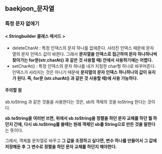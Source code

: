 ## baekjoon_문자열

### 특정 문자 없애기

#### < Stringbuilder 클래스 메서드 >

- deleteCharAt : 특정 인덱스의 문자 하나를 없애준다. 사라진 인덱스 때문에 문자열의 문자 인덱스 값이 바뀐다. 그래서 **문자열을 인덱스로 접근하여 문자 하나하나씩 찾아가는 for문(str.charAt() 과 같은 것 사용할 때) 안에서 사용하기에는 어렵다.**
- setCharAt() :  특정 인덱스의 문자 하나를 내가 지정한 char형 하나로 바꾸어준다. 인덱스가 사라지는 것은 아니기 때문에 **문자열의 문자 인덱스 하나하나의 값이 유지가 된다. 즉, for문 (str.charAt() 과 같은 것 사용할 때)에 사용 가능하다.**



#### 주의할 점

sb.toString 과 같은 것들을 사용한다는 것은, sb의 객체의 것을 toString 한다는 것이다.

**sb.toString을 여러번 쓰면, 위에서 sb.toString을 정렬을 하던 문자 교체를 하던 뭘 하던지 간에, 다시 sb.toString를 쓸때는 원래 객체인 sb를 String으로 만든 것을 말한다**는 뜻이다.

그래서, 객체를 문자열로 바꾸고 **그 값을 조정하고 싶다면, 변수 하나를 만들어서 그 값에 저장해둔 후 그 변수로 정렬을 하던 문자 교체를 하던지 해야한다.**
